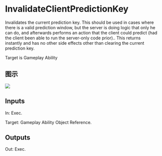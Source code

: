 # InvalidateClientPredictionKey

Invalidates the current prediction key. This should be used in cases where there is a valid prediction window, but the server is doing logic that only he can do, and afterwards performs an action that the client could predict (had the client been able to run the server-only code prior).. This returns instantly and has no other side effects other than clearing the current prediction key.

Target is Gameplay Ability

## 图示

![]($-20221218-17322212.png)

## Inputs

In: Exec.

Target: Gameplay Ability Object Reference.  

## Outputs

Out: Exec.

